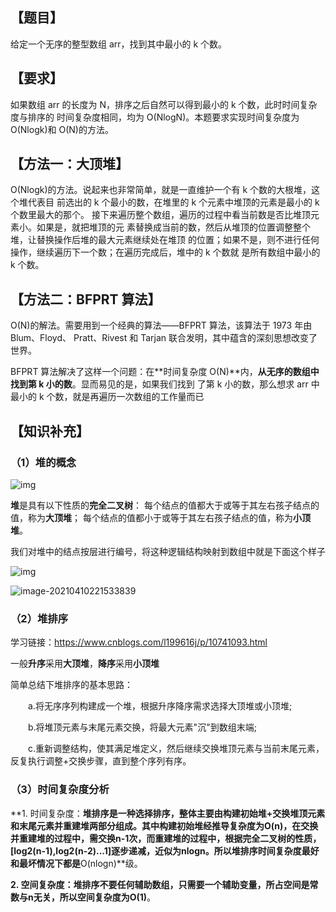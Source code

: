 ## 【题目】

给定一个无序的整型数组 arr，找到其中最小的 k 个数。

## 【要求】

如果数组 arr 的长度为 N，排序之后自然可以得到最小的 k 个数，此时时间复杂度与排序的
时间复杂度相同，均为 O(NlogN)。本题要求实现时间复杂度为 O(Nlogk)和 O(N)的方法。

## 【方法一：大顶堆】

O(Nlogk)的方法。说起来也非常简单，就是一直维护一个有 k 个数的大根堆，这个堆代表目 前选出的 k 个最小的数，在堆里的 k 个元素中堆顶的元素是最小的 k 个数里最大的那个。 接下来遍历整个数组，遍历的过程中看当前数是否比堆顶元素小。如果是，就把堆顶的元 素替换成当前的数，然后从堆顶的位置调整整个堆，让替换操作后堆的最大元素继续处在堆顶 的位置；如果不是，则不进行任何操作，继续遍历下一个数；在遍历完成后，堆中的 k 个数就 是所有数组中最小的 k 个数。

## 【方法二：BFPRT 算法】

O(N)的解法。需要用到一个经典的算法——BFPRT 算法，该算法于 1973 年由 Blum、Floyd、 Pratt、Rivest 和 Tarjan 联合发明，其中蕴含的深刻思想改变了世界。

BFPRT 算法解决了这样一个问题：在**时间复杂度 O(N)**内，**从无序的数组中找到第 k 小的数**。显而易见的是，如果我们找到 了第 k 小的数，那么想求 arr 中最小的 k 个数，就是再遍历一次数组的工作量而已

## 【知识补充】

### （1）堆的概念

![img](https://images2015.cnblogs.com/blog/1024555/201612/1024555-20161217182750011-675658660.png)

**堆**是具有以下性质的**完全二叉树**：
每个结点的值都大于或等于其左右孩子结点的值，称为**大顶堆**；
每个结点的值都小于或等于其左右孩子结点的值，称为**小顶堆**。

我们对堆中的结点按层进行编号，将这种逻辑结构映射到数组中就是下面这个样子

![img](https://images2015.cnblogs.com/blog/1024555/201612/1024555-20161217182857323-2092264199.png)

![image-20210410221533839](C:\Users\乔帮主\AppData\Roaming\Typora\typora-user-images\image-20210410221533839.png)

### （2）堆排序

学习链接：https://www.cnblogs.com/l199616j/p/10741093.html

一般**升序**采用**大顶堆**，**降序**采用**小顶堆**

简单总结下堆排序的基本思路：

　　a.将无序序列构建成一个堆，根据升序降序需求选择大顶堆或小顶堆;

　　b.将堆顶元素与末尾元素交换，将最大元素"沉"到数组末端;

　　c.重新调整结构，使其满足堆定义，然后继续交换堆顶元素与当前末尾元素，反复执行调整+交换步骤，直到整个序列有序。

### （3）时间复杂度分析

**1. 时间复杂度：**堆排序是一种选择排序，整体主要由构建初始堆+交换堆顶元素和末尾元素并重建堆两部分组成。其中构建初始堆经推导复杂度为O(n)，在交换并重建堆的过程中，需交换n-1次，而重建堆的过程中，根据完全二叉树的性质，[log2(n-1),log2(n-2)...1]逐步递减，近似为nlogn。所以堆排序时间复杂度最好和最坏情况下都是**O(nlogn)**级。

**2. 空间复杂度：**堆排序不要任何辅助数组，只需要一个辅助变量，所占空间是常数与n无关，所以**空间复杂度为O(1)**。